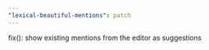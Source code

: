 ```yaml
---
"lexical-beautiful-mentions": patch
---
```


fix(): show existing mentions from the editor as suggestions
